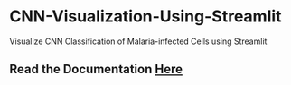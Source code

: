 # CNN-Visualization-Using-Streamlit
Visualize CNN Classification of Malaria-infected Cells using Streamlit

## Read the Documentation [Here](https://nazillymada.github.io/Classification-of-Malaria-infected-Cells/)
